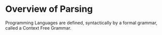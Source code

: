 # Overview of Parsing

Programming Languages are defined, syntactically by a formal grammar, called a Context Free Grammar.



